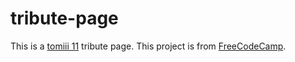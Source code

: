 # tribute-page
This is a [tomiii 11](https://www.youtube.com/c/tomiii11_oficial) tribute page. This project is from [FreeCodeCamp](https://www.freecodecamp.org/learn/responsive-web-design/responsive-web-design-projects/build-a-tribute-page).
